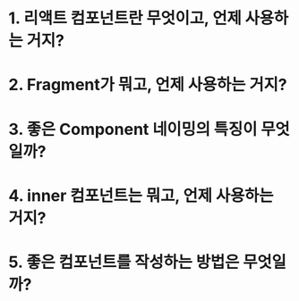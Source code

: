 # 1. 리액트 컴포넌트란 무엇이고, 언제 사용하는 거지?

# 2. Fragment가 뭐고, 언제 사용하는 거지?

# 3. 좋은 Component 네이밍의 특징이 무엇일까?

# 4. inner 컴포넌트는 뭐고, 언제 사용하는 거지?

# 5. 좋은 컴포넌트를 작성하는 방법은 무엇일까?